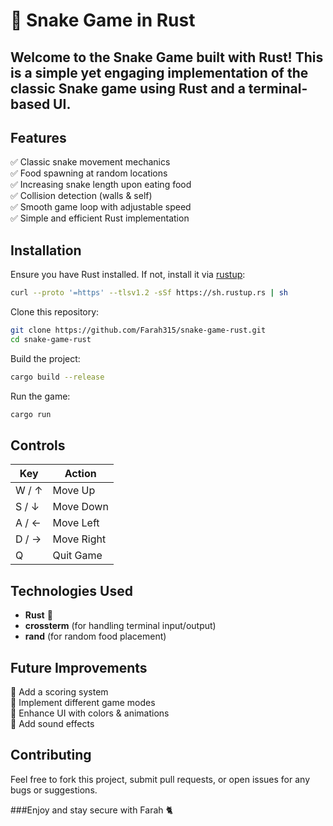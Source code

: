 # 🐍 Snake Game in Rust

## Welcome to the **Snake Game** built with Rust! This is a simple yet engaging implementation of the classic Snake game using Rust and a terminal-based UI.

## Features

✅ Classic snake movement mechanics  
✅ Food spawning at random locations  
✅ Increasing snake length upon eating food  
✅ Collision detection (walls & self)  
✅ Smooth game loop with adjustable speed  
✅ Simple and efficient Rust implementation

## Installation

Ensure you have Rust installed. If not, install it via [rustup](https://rustup.rs/):

```sh
curl --proto '=https' --tlsv1.2 -sSf https://sh.rustup.rs | sh
```

Clone this repository:

```sh
git clone https://github.com/Farah315/snake-game-rust.git
cd snake-game-rust
```

Build the project:

```sh
cargo build --release
```

Run the game:

```sh
cargo run
```

## Controls

| Key  | Action |
|------|--------|
| W / ↑ | Move Up |
| S / ↓ | Move Down |
| A / ← | Move Left |
| D / → | Move Right |
| Q     | Quit Game |

## Technologies Used

- **Rust** 🦀
- **crossterm** (for handling terminal input/output)
- **rand** (for random food placement)

## Future Improvements

🔹 Add a scoring system  
🔹 Implement different game modes  
🔹 Enhance UI with colors & animations  
🔹 Add sound effects  

## Contributing

Feel free to fork this project, submit pull requests, or open issues for any bugs or suggestions.

###Enjoy and stay secure with Farah 🐈
